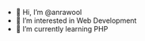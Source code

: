 - 👋 Hi, I’m @anrawool
- 👀 I’m interested in Web Development
- 🌱 I’m currently learning PHP

<!---
anrawool/anrawool is a ✨ special ✨ repository because its `README.md` (this file) appears on your GitHub profile.
You can click the Preview link to take a look at your changes.
--->
